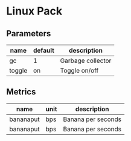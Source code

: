 # Linux Pack

## Parameters

| name | default | description
| --- | --- | ---
| gc | 1 | Garbage collector
| toggle | on | Toggle on/off

## Metrics

| name | unit | description
| --- | --- | ---
| bananaput | bps | Banana per seconds
| bananaput | bps | Banana per seconds
